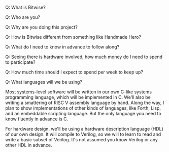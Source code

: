 Q: What is Bitwise?

Q: Who are you?

Q: Why are you doing this project?

Q: How is Bitwise different from something like Handmade Hero?

Q: What do I need to know in advance to follow along?

Q: Seeing there is hardware involved, how much money do I need to spend to participate?

Q: How much time should I expect to spend per week to keep up?

Q: What languages will we be using?

Most systems-level software will be written in our own C-like systems programming language, which
will be implemented in C. We'll also be writing a smattering of RISC V assembly language by hand.
Along the way, I plan to show implementations of other kinds of languages, like Forth, Lisp, and
an embeddable scripting language. But the only language you need to know fluently in advance is C.

For hardware design, we'll be using a hardware description language (HDL) of our own design. It will
compile to Verilog, so we will to learn to read and write a basic subset of Verilog. It's not assumed
you know Verilog or any other HDL in advance.
